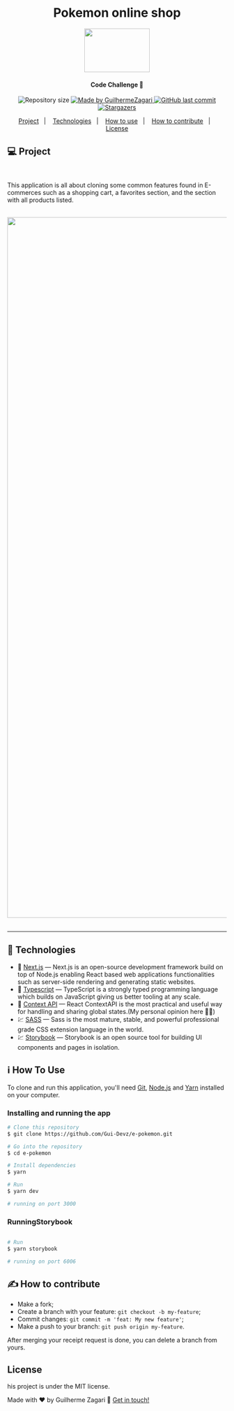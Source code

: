 <div align="center">
  <h1 align="center">Pokemon online shop</h1>
  <img src="https://iza.com.vc/_nuxt/img/logo.d0c321f.png" height ="100px" width="150px">

</div>

<h4 align="center">
  Code Challenge 🚀
</h4>
<p align="center">
  <img alt="Repository size" src="https://img.shields.io/github/repo-size/Gui-Devz/e-pokemon">

  <a href="https://www.linkedin.com/in/guilherme-batalha-2b913448/">
    <img alt="Made by GuilhermeZagari" src="https://img.shields.io/badge/made%20by-GuilhermeZagari-%2304D361">
  </a>
  
  <a href="https://github.com/Gui-Devz/e-pokemon/commits/master">
    <img alt="GitHub last commit" src="https://img.shields.io/github/last-commit/Gui-Devz/e-pokemon">
  </a>

   <a href="https://github.com/Gui-Devz/e-pokemon/stargazers">
    <img alt="Stargazers" src="https://img.shields.io/github/stars/Gui-Devz/e-pokemon">
  </a>
</p>

<p align="center">
  <a href="#-project">Project</a>&nbsp;&nbsp;&nbsp;|&nbsp;&nbsp;&nbsp;
  <a href="#rocket-Technologies">Technologies</a>&nbsp;&nbsp;&nbsp;|&nbsp;&nbsp;&nbsp;
  <a href="#information_source-How-to-use">How to use</a>&nbsp;&nbsp;&nbsp;|&nbsp;&nbsp;&nbsp;
  <a href="#✍️-how-to-contribute">How to contribute</a>&nbsp;&nbsp;&nbsp;|&nbsp;&nbsp;&nbsp;
  <a href="#license">License</a>
</p>

</h2>

## 💻 Project

<br/>

<p align="left"> This application is all about cloning some common features found in E-commerces such as a shopping cart, a favorites section, and the section with all products listed.  
</p>

<br/>

[//]: # "Add your gifs/images here:"

<div align="center">

<img width="1604" alt="" src="https://user-images.githubusercontent.com/62578862/136477485-2d72d1c0-d309-41d2-bd35-45aa9036e837.png">
<br/>
<br/>

</div>

<hr />

## :rocket: Technologies

[//]: # "Add the features of your project here:"

- 🔵 [Next.js][nextjs] — Next.js is an open-source development framework build on top of Node.js enabling React based web applications functionalities such as server-side rendering and generating static websites.
- 🔵 [Typescript][nextjs] — TypeScript is a strongly typed programming language which builds on JavaScript giving us better tooling at any scale.
- 🔵 [Context API][contextapi] — React ContextAPI is the most practical and useful way for handling and sharing global states.(My personal opinion here 🙋‍♂️)
- 💹 [SASS][sass] — Sass is the most mature, stable, and powerful professional grade CSS extension language in the world.
- 💹 [Storybook][storybook] — Storybook is an open source tool for building UI components and pages in isolation.

## :information_source: How To Use

To clone and run this application, you'll need [Git](https://git-scm.com), [Node.js][nodejs] and [Yarn][yarn] installed on your computer.

### Installing and running the app

```bash
# Clone this repository
$ git clone https://github.com/Gui-Devz/e-pokemon.git

# Go into the repository
$ cd e-pokemon

# Install dependencies
$ yarn

# Run
$ yarn dev

# running on port 3000

```

### RunningStorybook

```bash

# Run
$ yarn storybook

# running on port 6006

```

## ✍️ How to contribute

- Make a fork;
- Create a branch with your feature: `git checkout -b my-feature`;
- Commit changes: `git commit -m 'feat: My new feature'`;
- Make a push to your branch: `git push origin my-feature`.

After merging your receipt request is done, you can delete a branch from yours.

## License

his project is under the MIT license.

Made with ♥ by Guilherme Zagari :wave: [Get in touch!](https://www.linkedin.com/in/guilherme-batalha-2b913448/)

[nodejs]: https://nodejs.org/
[nextjs]: https://nextjs.org/
[prismic]: https://prismic.io/
[contentful]: https://www.contentful.com/
[react-query]: https://react-query.tanstack.com/
[react-infinite-scroll]: https://www.npmjs.com/package/react-infinite-scroll-component
[react-syntax-highlighter]: https://github.com/react-syntax-highlighter/react-syntax-highlighter
[stripe]: https://stripe.com/en-br
[nodemailer]: https://nodemailer.com/about/
[sendgrid]: https://sendgrid.com/
[postgresql]: https://www.postgresql.org/
[express]: https://expressjs.com/
[json-server]: https://github.com/typicode/json-server
[miragejs]: https://github.com/typicode/json-server
[reactjs]: https://reactjs.org/
[axios]: https://github.com/axios/axios
[sass]: https://sass-lang.com/
[styled-components]: https://github.com/styled-components/styled-components
[yarn]: https://yarnpkg.com/
[storybook]: https://storybook.js.org/
[ip-api]: https://ip-api.com/
[typescript]: https://www.typescriptlang.org/
[contextapi]: https://pt-br.reactjs.org/docs/context.html
